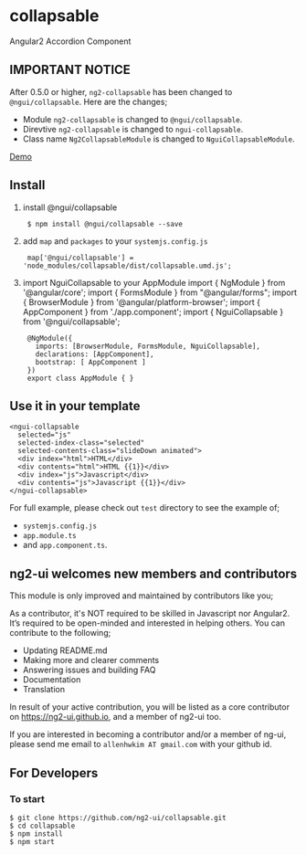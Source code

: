 # collapsable
Angular2 Accordion Component 

## IMPORTANT NOTICE

After 0.5.0 or higher, `ng2-collapsable` has been changed to `@ngui/collapsable`. Here are the changes;

* Module `ng2-collapsable` is changed to `@ngui/collapsable`.
* Direvtive `ng2-collapsable` is changed to `ngui-collapsable`.
* Class name `Ng2CollapsableModule` is changed to `NguiCollapsableModule`.

<a href="https://rawgit.com/ng2-ui/collapsable/master/app/index.html">
  Demo
</a>

## Install

1. install @ngui/collapsable

        $ npm install @ngui/collapsable --save

2. add `map` and `packages` to your `systemjs.config.js`

        map['@ngui/collapsable'] = 'node_modules/collapsable/dist/collapsable.umd.js';

3. import NguiCollapsable to your AppModule
        import { NgModule } from '@angular/core';
        import { FormsModule } from "@angular/forms";
        import { BrowserModule  } from '@angular/platform-browser';
        import { AppComponent } from './app.component';
        import { NguiCollapsable } from '@ngui/collapsable';
        
        @NgModule({
          imports: [BrowserModule, FormsModule, NguiCollapsable],
          declarations: [AppComponent],
          bootstrap: [ AppComponent ]
        })
        export class AppModule { }

## Use it in your template
 
    <ngui-collapsable
      selected="js"
      selected-index-class="selected"
      selected-contents-class="slideDown animated">
      <div index="html">HTML</div>
      <div contents="html">HTML {{1}}</div>
      <div index="js">Javascript</div>
      <div contents="js">Javascript {{1}}</div>
    </ngui-collapsable>
         
For full example, please check out `test` directory to see the example of;

  - `systemjs.config.js`
  - `app.module.ts`
  -  and `app.component.ts`.

## **ng2-ui** welcomes new members and contributors

This module is only improved and maintained by contributors like you;

As a contributor, it's NOT required to be skilled in Javascript nor Angular2. 
It’s required to be open-minded and interested in helping others.
You can contribute to the following;

  * Updating README.md
  * Making more and clearer comments
  * Answering issues and building FAQ
  * Documentation
  * Translation

In result of your active contribution, you will be listed as a core contributor
on https://ng2-ui.github.io, and a member of ng2-ui too.

If you are interested in becoming a contributor and/or a member of ng-ui,
please send me email to `allenhwkim AT gmail.com` with your github id. 

## For Developers

### To start

    $ git clone https://github.com/ng2-ui/collapsable.git
    $ cd collapsable
    $ npm install
    $ npm start

